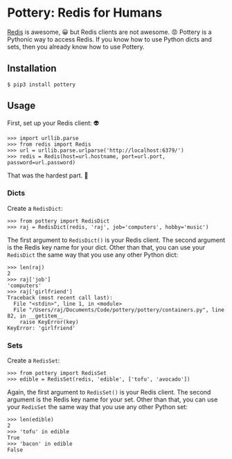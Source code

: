 # Pottery: Redis for Humans

[Redis](http://redis.io/) is awesome, :grinning: but Redis clients are not
awesome. :rage:  Pottery is a Pythonic way to access Redis.  If you know how to
use Python dicts and sets, then you already know how to use Pottery.

## Installation

    $ pip3 install pottery

## Usage

First, set up your Redis client: :alien:

    >>> import urllib.parse
    >>> from redis import Redis
    >>> url = urllib.parse.urlparse('http://localhost:6379/')
    >>> redis = Redis(host=url.hostname, port=url.port, password=url.password)

That was the hardest part. :grimacing:

### Dicts

Create a `RedisDict`:

    >>> from pottery import RedisDict
    >>> raj = RedisDict(redis, 'raj', job='computers', hobby='music')

The first argument to `RedisDict()` is your Redis client.  The second argument
is the Redis key name for your dict.  Other than that, you can use your
`RedisDict` the same way that you use any other Python dict:

    >>> len(raj)
    2
    >>> raj['job']
    'computers'
    >>> raj['girlfriend']
    Traceback (most recent call last):
      File "<stdin>", line 1, in <module>
      File "/Users/raj/Documents/Code/pottery/pottery/containers.py", line 82, in __getitem__
        raise KeyError(key)
    KeyError: 'girlfriend'

### Sets

Create a `RedisSet`:

    >>> from pottery import RedisSet
    >>> edible = RedisSet(redis, 'edible', ['tofu', 'avocado'])

Again, the first argument to `RedisSet()` is your Redis client.  The second
argument is the Redis key name for your set.  Other than that, you can use your
`RedisSet` the same way that you use any other Python set:

    >>> len(edible)
    2
    >>> 'tofu' in edible
    True
    >>> 'bacon' in edible
    False
